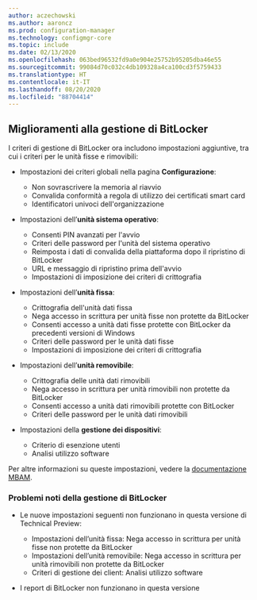 ```yaml
---
author: aczechowski
ms.author: aaroncz
ms.prod: configuration-manager
ms.technology: configmgr-core
ms.topic: include
ms.date: 02/13/2020
ms.openlocfilehash: 063bed96532fd9a0e904e25752b95205dba46e55
ms.sourcegitcommit: 99084d70c032c4db109328a4ca100cd3f5759433
ms.translationtype: HT
ms.contentlocale: it-IT
ms.lasthandoff: 08/20/2020
ms.locfileid: "88704414"
---
```

## <a name="improvements-to-bitlocker-management"></a><a name="bkmk_bitlocker"></a> Miglioramenti alla gestione di BitLocker

<!--5925683-->

I criteri di gestione di BitLocker ora includono impostazioni aggiuntive, tra cui i criteri per le unità fisse e rimovibili:

- Impostazioni dei criteri globali nella pagina **Configurazione**:

  - Non sovrascrivere la memoria al riavvio
  - Convalida conformità a regola di utilizzo dei certificati smart card
  - Identificatori univoci dell'organizzazione

- Impostazioni dell’**unità sistema operativo**:

  - Consenti PIN avanzati per l'avvio
  - Criteri delle password per l'unità del sistema operativo
  - Reimposta i dati di convalida della piattaforma dopo il ripristino di BitLocker
  - URL e messaggio di ripristino prima dell'avvio
  - Impostazioni di imposizione dei criteri di crittografia

- Impostazioni dell’**unità fissa**:

  - Crittografia dell'unità dati fissa
  - Nega accesso in scrittura per unità fisse non protette da BitLocker
  - Consenti accesso a unità dati fisse protette con BitLocker da precedenti versioni di Windows
  - Criteri delle password per le unità dati fisse
  - Impostazioni di imposizione dei criteri di crittografia

- Impostazioni dell’**unità removibile**:

  - Crittografia delle unità dati rimovibili
  - Nega accesso in scrittura per unità rimovibili non protette da BitLocker
  - Consenti accesso a unità dati rimovibili protette con BitLocker
  - Criteri delle password per le unità dati rimovibili

- Impostazioni della **gestione dei dispositivi**:

  - Criterio di esenzione utenti
  - Analisi utilizzo software

Per altre informazioni su queste impostazioni, vedere la [documentazione MBAM](/microsoft-desktop-optimization-pack/mbam-v25/planning-for-mbam-25-group-policy-requirements).

### <a name="bitlocker-management-known-issues"></a>Problemi noti della gestione di BitLocker

- Le nuove impostazioni seguenti non funzionano in questa versione di Technical Preview:

  - Impostazioni dell’unità fissa: Nega accesso in scrittura per unità fisse non protette da BitLocker
  - Impostazioni dell’unità removibile: Nega accesso in scrittura per unità rimovibili non protette da BitLocker
  - Criteri di gestione dei client: Analisi utilizzo software

- I report di BitLocker non funzionano in questa versione